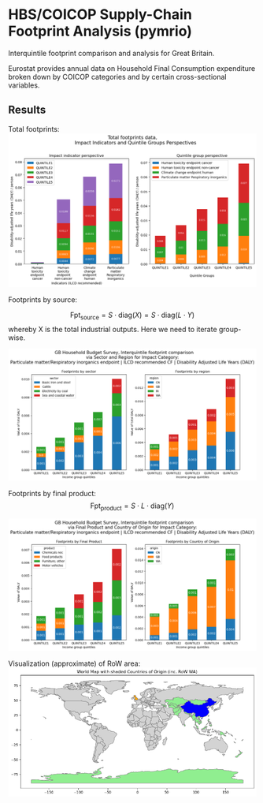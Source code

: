 # HBS/COICOP Supply-Chain Footprint Analysis (pymrio)
Interquintile footprint comparison and analysis for Great Britain.

Eurostat provides annual data on Household Final Consumption expenditure broken down by COICOP categories and by certain cross-sectional variables.


__Results__
---
Total footprints:
![Alt text](images/image1.png)

Footprints by source:

$$\text{Fpt}_{\text{source}} = S \cdot \text{diag}(X) = S\cdot \text{diag}(L\cdot Y)$$
whereby X is the total industrial outputs. Here we need to iterate group-wise.

![Alt text](images/image2.png)

Footprints by final product:
$$\text{Fpt}_{\text{product}} = S\cdot L \cdot \text{diag}(Y)$$

![Alt text](images/image3.png)

Visualization (approximate) of RoW area:
![Alt text](images/image4.png)